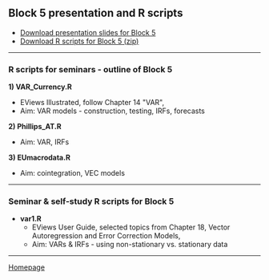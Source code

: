 ## Block 5 presentation and R scripts  

+ [Download presentation slides for Block 5](https://github.com/formanektomas/4EK608_4EK416/raw/master/Block5/Block5.pdf)
+ [Download R scripts for Block 5 (zip) ](https://github.com/formanektomas/4EK608_4EK416/raw/master/Block5/Block5.zip)

--- 

### R scripts for seminars - outline of Block 5

**1) VAR_Currency.R**
+ EViews Illustrated, follow Chapter 14 "VAR",
+ Aim: VAR models - construction, testing, IRFs, forecasts  

**2) Phillips_AT.R**  
+ Aim: VAR, IRFs  

**3) EUmacrodata.R**  
+ Aim: cointegration, VEC models  


--- 

### Seminar & self-study R scripts for Block 5

+ **var1.R**  
    + EViews User Guide, selected topics from Chapter 18, Vector Autoregression and Error Correction Models, 
    + Aim: VARs & IRFs - using non-stationary vs. stationary data
---

[Homepage](https://formanektomas.github.io/4EK608_4EK416/)
